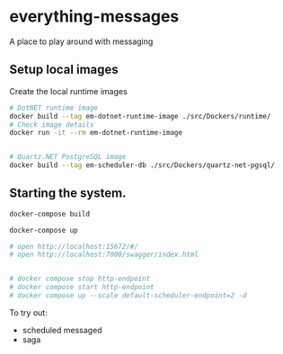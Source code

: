 # everything-messages
A place to play around with messaging

## Setup local images

Create the local runtime images
``` sh
# DotNET runtime image
docker build --tag em-dotnet-runtime-image ./src/Dockers/runtime/
# Check image details
docker run -it --rm em-dotnet-runtime-image


# Quartz.NET PostgreSQL image
docker build --tag em-scheduler-db ./src/Dockers/quartz-net-pgsql/

```

## Starting the system.
``` sh
docker-compose build

docker-compose up

# open http://localhost:15672/#/
# open http://localhost:7000/swagger/index.html


# docker compose stop http-endpoint
# docker compose start http-endpoint
# docker compose up --scale default-scheduler-endpoint=2 -d
```


To try  out:
- scheduled messaged
- saga
